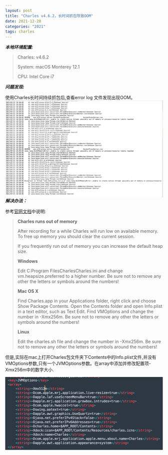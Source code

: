 ```yaml
---
layout: post
title: "Charles v4.6.2，长时间抓包导致OOM"
date: 2021-12-20
categories: "2021"
tags: charles
---
```


***本地环境配置:***

> Charles: v4.6.2
>
> System: macOS Monterey 12.1
>
> CPU: Intel Core i7

***问题发现:***

使用Charles长时间持续抓包后,查看error log 文件发现出现OOM。
<img src="./assets/image-20230109152129919.png" style="zoom:50%;" align="left">

***解决办法：***

参考[官网文档](https://www.charlesproxy.com/documentation/faqs/charles-runs-out-of-memory/)中说明:

>**Charles runs out of memory**
>
>After recording for a while Charles will run low on available memory. To free up memory you should clear the current session.
>
>If you frequently run out of memory you can increase the default heap size.
>
>**Windows**
>
>Edit C:Program FilesCharlesCharles.ini and change vm.heapsize.preferred to a higher number. Be sure not to remove any other the letters or symbols around the numbers!
>
>**Mac OS X**
>
>Find Charles.app in your Applications folder, right click and choose Show Package Contents. Open the Contents folder and open Info.plist in a text editor, such as Text Edit. Find VMOptions and change the number in -Xmx256m. Be sure not to remove any other the letters or symbols around the numbers!
>
>**Linux**
>
>Edit the charles.sh file and change the number in -Xmx256m. Be sure not to remove any other the letters or symbols around the numbers!

但是,实际在mac上打开Charles包文件夹下Contents中的Info.plist文件,并没有VMOptions参数,只有一个JVMOptions参数。在array中添加并修改配置项-Xmx256m中的数字大小.

<img src="../img/image-20230109152140176.png" style="zoom:50%;" align="left">